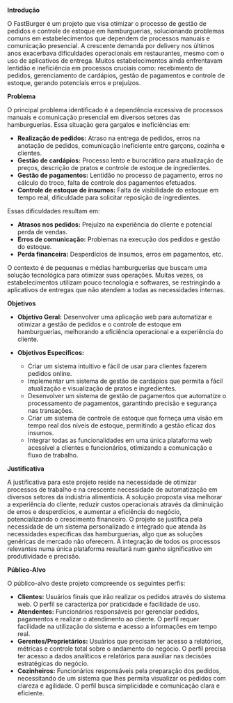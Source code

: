 **Introdução**

O FastBurger é um projeto que visa otimizar o processo de gestão de pedidos e controle de estoque em hamburguerias, solucionando problemas comuns em estabelecimentos que dependem de processos manuais e comunicação presencial.  A crescente demanda por delivery nos últimos anos exacerbava dificuldades operacionais em restaurantes, mesmo com o uso de aplicativos de entrega. Muitos estabelecimentos ainda enfrentavam lentidão e ineficiência em processos cruciais como: recebimento de pedidos, gerenciamento de cardápios, gestão de pagamentos e controle de estoque, gerando potenciais erros e prejuízos.

**Problema**

O principal problema identificado é a dependência excessiva de processos manuais e comunicação presencial em diversos setores das hamburguerias. Essa situação gera gargalos e ineficiências em:

* **Realização de pedidos:** Atraso na entrega de pedidos, erros na anotação de pedidos, comunicação ineficiente entre garçons, cozinha e clientes.
* **Gestão de cardápios:** Processo lento e burocrático para atualização de preços, descrição de pratos e controle de estoque de ingredientes.
* **Gestão de pagamentos:** Lentidão no processo de pagamento, erros no cálculo do troco, falta de controle dos pagamentos efetuados.
* **Controle de estoque de insumos:** Falta de visibilidade do estoque em tempo real, dificuldade para solicitar reposição de ingredientes.

Essas dificuldades resultam em:

* **Atrasos nos pedidos:**  Prejuízo na experiência do cliente e potencial perda de vendas.
* **Erros de comunicação:** Problemas na execução dos pedidos e gestão do estoque.
* **Perda financeira:** Desperdícios de insumos, erros em pagamentos, etc.

O contexto é de pequenas e médias hamburguerias que buscam uma solução tecnológica para otimizar suas operações. Muitas vezes, os estabelecimentos utilizam pouco tecnologia e softwares, se restringindo a aplicativos de entregas que não atendem a todas as necessidades internas.

**Objetivos**

* **Objetivo Geral:** Desenvolver uma aplicação web para automatizar e otimizar a gestão de pedidos e o controle de estoque em hamburguerias, melhorando a eficiência operacional e a experiência do cliente.

* **Objetivos Específicos:**
    * Criar um sistema intuitivo e fácil de usar para clientes fazerem pedidos online.
    * Implementar um sistema de gestão de cardápios que permita a fácil atualização e visualização de pratos e ingredientes.
    * Desenvolver um sistema de gestão de pagamentos que automatize o processamento de pagamentos, garantindo precisão e segurança nas transações.
    * Criar um sistema de controle de estoque que forneça uma visão em tempo real dos níveis de estoque, permitindo a gestão eficaz dos insumos.
    * Integrar todas as funcionalidades em uma única plataforma web acessível a clientes e funcionários, otimizando a comunicação e fluxo de trabalho.


**Justificativa**

A justificativa para este projeto reside na necessidade de otimizar processos de trabalho e na crescente necessidade de automatização em diversos setores da indústria alimentícia. A solução proposta visa melhorar a experiência do cliente, reduzir custos operacionais através da diminuição de erros e desperdícios, e aumentar a eficiência do negócio, potencializando o crescimento financeiro. O projeto se justifica pela necessidade de um sistema personalizado e integrado que atenda às necessidades específicas das hamburguerias, algo que as soluções genéricas de mercado não oferecem. A integração de todos os processos relevantes numa única plataforma resultará num ganho significativo em produtividade e precisão.

**Público-Alvo**

O público-alvo deste projeto compreende os seguintes perfis:

* **Clientes:** Usuários finais que irão realizar os pedidos através do sistema web.  O perfil se caracteriza por praticidade e facilidade de uso.
* **Atendentes:** Funcionários responsáveis por gerenciar pedidos, pagamentos e realizar o atendimento ao cliente.  O perfil requer facilidade na utilização do sistema e acesso a informações em tempo real.
* **Gerentes/Proprietários:** Usuários que precisam ter acesso a relatórios, métricas e controle total sobre o andamento do negócio.  O perfil precisa ter acesso a dados analíticos e relatórios para auxiliar nas decisões estratégicas do negócio.
* **Cozinheiros:** Funcionários responsáveis pela preparação dos pedidos, necessitando de um sistema que lhes permita visualizar os pedidos com clareza e agilidade. O perfil busca simplicidade e comunicação clara e eficiente.
